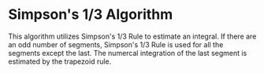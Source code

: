 Simpson's 1/3 Algorithm
=======================

This algorithm utilizes Simpson's 1/3 Rule to estimate an integral. If
there are an odd number of segments, Simpson's 1/3 Rule is used for all
the segments except the last. The numercal integration of the last
segment is estimated by the trapezoid rule.
